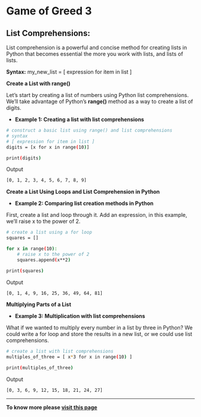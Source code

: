 
# Game of Greed 3

## **List Comprehensions**:

List comprehension is a powerful and concise method for creating lists in Python that becomes essential the more you work with lists, and lists of lists.

**Syntax:**
my_new_list = [ expression for item in list ]


**Create a List with range()**

Let’s start by creating a list of numbers using Python list comprehensions. We’ll take advantage of Python’s **range()** method as a way to create a list of digits.

-   **Example 1: Creating a list with list comprehensions**


 ```bash
# construct a basic list using range() and list comprehensions
# syntax
# [ expression for item in list ]
digits = [x for x in range(10)]

print(digits)
```
Output
```bash
[0, 1, 2, 3, 4, 5, 6, 7, 8, 9]
```

**Create a List Using Loops and List Comprehension in Python**

-   **Example 2: Comparing list creation methods in Python**

First, create a list and loop through it. Add an expression, in this example, we’ll raise x to the power of 2.

```bash
# create a list using a for loop
squares = []

for x in range(10):
    # raise x to the power of 2
    squares.append(x**2)

print(squares)
```
Output

```bash
[0, 1, 4, 9, 16, 25, 36, 49, 64, 81]
```


**Multiplying Parts of a List**

-   **Example 3: Multiplication with list comprehensions**

What if we wanted to multiply every number in a list by three in Python? We could write a for loop and store the results in a new list, or we could use list comprehensions.



```bash
# create a list with list comprehensions
multiples_of_three = [ x*3 for x in range(10) ]

print(multiples_of_three)
```
Output

```bash
[0, 3, 6, 9, 12, 15, 18, 21, 24, 27]
```
--------
**To know more please 
[visit this page](https://www.pythonforbeginners.com/basics/list-comprehensions-in-python)**

